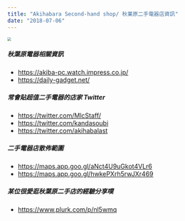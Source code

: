 ```yaml
---
title: "Akihabara Second-hand shop/ 秋業原二手電器店資訊"
date: "2018-07-06"
---
```


<img src="https://i.imgur.com/EOXYCV1.jpg)" style="zoom:50%" />

</br>

##### 秋葉原電器相關資訊
* https://akiba-pc.watch.impress.co.jp/
* https://daily-gadget.net/

##### 常會貼超值二手電器的店家 Twitter
* https://twitter.com/MlcStaff/
* https://twitter.com/kandasoubi
* https://twitter.com/akihabalast

##### 二手電器店散佈範圍
* https://maps.app.goo.gl/aNct4U9uGkot4VLr6
* https://maps.app.goo.gl/hwkePXrh5rwJXr469

##### 某位很愛逛秋葉原二手店的經驗分享噗
* https://www.plurk.com/p/nl5wmq
